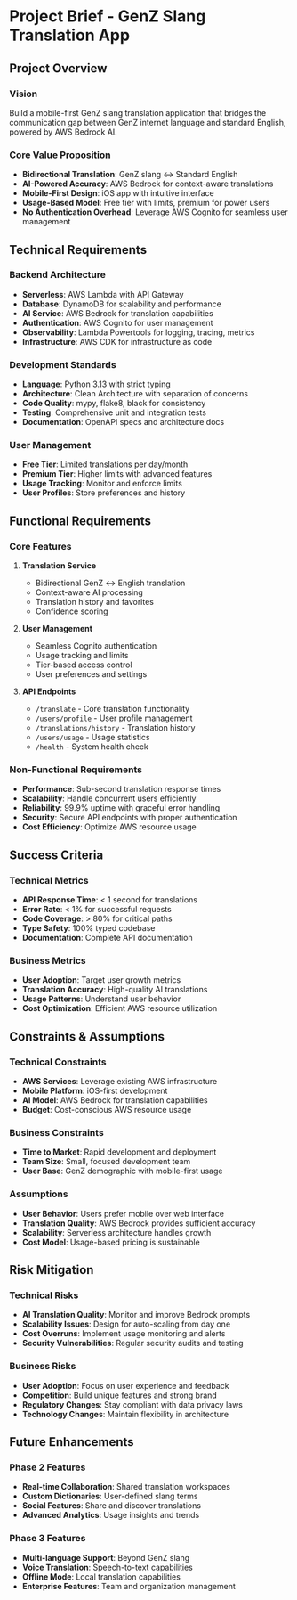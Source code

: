 # Project Brief - GenZ Slang Translation App

## Project Overview

### Vision
Build a mobile-first GenZ slang translation application that bridges the communication gap between GenZ internet language and standard English, powered by AWS Bedrock AI.

### Core Value Proposition
- **Bidirectional Translation**: GenZ slang ↔ Standard English
- **AI-Powered Accuracy**: AWS Bedrock for context-aware translations
- **Mobile-First Design**: iOS app with intuitive interface
- **Usage-Based Model**: Free tier with limits, premium for power users
- **No Authentication Overhead**: Leverage AWS Cognito for seamless user management

## Technical Requirements

### Backend Architecture
- **Serverless**: AWS Lambda with API Gateway
- **Database**: DynamoDB for scalability and performance
- **AI Service**: AWS Bedrock for translation capabilities
- **Authentication**: AWS Cognito for user management
- **Observability**: Lambda Powertools for logging, tracing, metrics
- **Infrastructure**: AWS CDK for infrastructure as code

### Development Standards
- **Language**: Python 3.13 with strict typing
- **Architecture**: Clean Architecture with separation of concerns
- **Code Quality**: mypy, flake8, black for consistency
- **Testing**: Comprehensive unit and integration tests
- **Documentation**: OpenAPI specs and architecture docs

### User Management
- **Free Tier**: Limited translations per day/month
- **Premium Tier**: Higher limits with advanced features
- **Usage Tracking**: Monitor and enforce limits
- **User Profiles**: Store preferences and history

## Functional Requirements

### Core Features
1. **Translation Service**
   - Bidirectional GenZ ↔ English translation
   - Context-aware AI processing
   - Translation history and favorites
   - Confidence scoring

2. **User Management**
   - Seamless Cognito authentication
   - Usage tracking and limits
   - Tier-based access control
   - User preferences and settings

3. **API Endpoints**
   - `/translate` - Core translation functionality
   - `/users/profile` - User profile management
   - `/translations/history` - Translation history
   - `/users/usage` - Usage statistics
   - `/health` - System health check

### Non-Functional Requirements
- **Performance**: Sub-second translation response times
- **Scalability**: Handle concurrent users efficiently
- **Reliability**: 99.9% uptime with graceful error handling
- **Security**: Secure API endpoints with proper authentication
- **Cost Efficiency**: Optimize AWS resource usage

## Success Criteria

### Technical Metrics
- **API Response Time**: < 1 second for translations
- **Error Rate**: < 1% for successful requests
- **Code Coverage**: > 80% for critical paths
- **Type Safety**: 100% typed codebase
- **Documentation**: Complete API documentation

### Business Metrics
- **User Adoption**: Target user growth metrics
- **Translation Accuracy**: High-quality AI translations
- **Usage Patterns**: Understand user behavior
- **Cost Optimization**: Efficient AWS resource utilization

## Constraints & Assumptions

### Technical Constraints
- **AWS Services**: Leverage existing AWS infrastructure
- **Mobile Platform**: iOS-first development
- **AI Model**: AWS Bedrock for translation capabilities
- **Budget**: Cost-conscious AWS resource usage

### Business Constraints
- **Time to Market**: Rapid development and deployment
- **Team Size**: Small, focused development team
- **User Base**: GenZ demographic with mobile-first usage

### Assumptions
- **User Behavior**: Users prefer mobile over web interface
- **Translation Quality**: AWS Bedrock provides sufficient accuracy
- **Scalability**: Serverless architecture handles growth
- **Cost Model**: Usage-based pricing is sustainable

## Risk Mitigation

### Technical Risks
- **AI Translation Quality**: Monitor and improve Bedrock prompts
- **Scalability Issues**: Design for auto-scaling from day one
- **Cost Overruns**: Implement usage monitoring and alerts
- **Security Vulnerabilities**: Regular security audits and testing

### Business Risks
- **User Adoption**: Focus on user experience and feedback
- **Competition**: Build unique features and strong brand
- **Regulatory Changes**: Stay compliant with data privacy laws
- **Technology Changes**: Maintain flexibility in architecture

## Future Enhancements

### Phase 2 Features
- **Real-time Collaboration**: Shared translation workspaces
- **Custom Dictionaries**: User-defined slang terms
- **Social Features**: Share and discover translations
- **Advanced Analytics**: Usage insights and trends

### Phase 3 Features
- **Multi-language Support**: Beyond GenZ slang
- **Voice Translation**: Speech-to-text capabilities
- **Offline Mode**: Local translation capabilities
- **Enterprise Features**: Team and organization management
